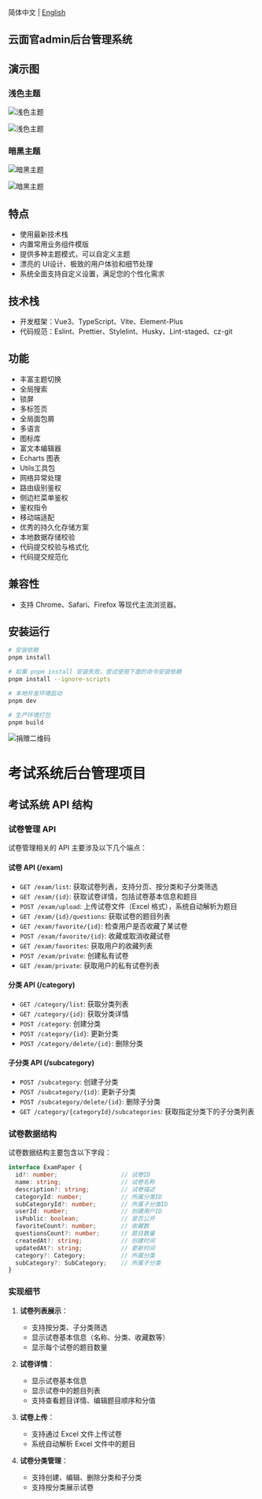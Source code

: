 简体中文 | [English](./README.en.md)

## 云面官admin后台管理系统

## 演示图

### 浅色主题

![浅色主题](https://www.qiniu.lingchen.kim/art_design_pro_readme_cover1.png)

![浅色主题](https://www.qiniu.lingchen.kim/art_design_pro_readme_cover2.png)

### 暗黑主题

![暗黑主题](https://www.qiniu.lingchen.kim/art_design_pro_readme_cover3.png)

![暗黑主题](https://www.qiniu.lingchen.kim/art_design_pro_readme_cover4.png)

## 特点

- 使用最新技术栈
- 内置常用业务组件模版
- 提供多种主题模式，可以自定义主题
- 漂亮的 UI设计、极致的用户体验和细节处理
- 系统全面支持自定义设置，满足您的个性化需求

## 技术栈

- 开发框架：Vue3、TypeScript、Vite、Element-Plus
- 代码规范：Eslint、Prettier、Stylelint、Husky、Lint-staged、cz-git

## 功能

- 丰富主题切换
- 全局搜索
- 锁屏
- 多标签页
- 全局面包屑
- 多语言
- 图标库
- 富文本编辑器
- Echarts 图表
- Utils工具包
- 网络异常处理
- 路由级别鉴权
- 侧边栏菜单鉴权
- 鉴权指令
- 移动端适配
- 优秀的持久化存储方案
- 本地数据存储校验
- 代码提交校验与格式化
- 代码提交规范化

## 兼容性

- 支持 Chrome、Safari、Firefox 等现代主流浏览器。

## 安装运行

```bash
# 安装依赖
pnpm install

# 如果 pnpm install 安装失败，尝试使用下面的命令安装依赖
pnpm install --ignore-scripts

# 本地开发环境启动
pnpm dev

# 生产环境打包
pnpm build
```

![捐赠二维码](https://www.qiniu.lingchen.kim/%E7%BB%84%202%402x%202.png)

# 考试系统后台管理项目

## 考试系统 API 结构

### 试卷管理 API

试卷管理相关的 API 主要涉及以下几个端点：

#### 试卷 API (/exam)

- `GET /exam/list`: 获取试卷列表，支持分页、按分类和子分类筛选
- `GET /exam/{id}`: 获取试卷详情，包括试卷基本信息和题目
- `POST /exam/upload`: 上传试卷文件（Excel 格式），系统自动解析为题目
- `GET /exam/{id}/questions`: 获取试卷的题目列表
- `GET /exam/favorite/{id}`: 检查用户是否收藏了某试卷
- `POST /exam/favorite/{id}`: 收藏或取消收藏试卷
- `GET /exam/favorites`: 获取用户的收藏列表
- `POST /exam/private`: 创建私有试卷
- `GET /exam/private`: 获取用户的私有试卷列表

#### 分类 API (/category)

- `GET /category/list`: 获取分类列表
- `GET /category/{id}`: 获取分类详情
- `POST /category`: 创建分类
- `POST /category/{id}`: 更新分类
- `POST /category/delete/{id}`: 删除分类

#### 子分类 API (/subcategory)

- `POST /subcategory`: 创建子分类
- `POST /subcategory/{id}`: 更新子分类
- `POST /subcategory/delete/{id}`: 删除子分类
- `GET /category/{categoryId}/subcategories`: 获取指定分类下的子分类列表

### 试卷数据结构

试卷数据结构主要包含以下字段：

```typescript
interface ExamPaper {
  id?: number;                  // 试卷ID
  name: string;                 // 试卷名称
  description?: string;         // 试卷描述
  categoryId: number;           // 所属分类ID
  subCategoryId?: number;       // 所属子分类ID
  userId: number;               // 创建用户ID
  isPublic: boolean;            // 是否公开
  favoriteCount?: number;       // 收藏数
  questionsCount?: number;      // 题目数量
  createdAt?: string;           // 创建时间
  updatedAt?: string;           // 更新时间
  category?: Category;          // 所属分类
  subCategory?: SubCategory;    // 所属子分类
}
```

### 实现细节

1. **试卷列表展示**：
   - 支持按分类、子分类筛选
   - 显示试卷基本信息（名称、分类、收藏数等）
   - 显示每个试卷的题目数量

2. **试卷详情**：
   - 显示试卷基本信息
   - 显示试卷中的题目列表
   - 支持查看题目详情、编辑题目顺序和分值

3. **试卷上传**：
   - 支持通过 Excel 文件上传试卷
   - 系统自动解析 Excel 文件中的题目

4. **试卷分类管理**：
   - 支持创建、编辑、删除分类和子分类
   - 支持按分类展示试卷
